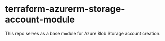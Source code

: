# terraform-azurerm-storage-account-module
This repo serves as a base module for Azure Blob Storage account creation.
